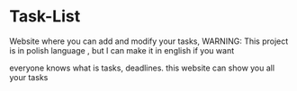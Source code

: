# Task-List
Website where you can add and modify your tasks, WARNING: This project is in polish language , but I can make it in english if you want

everyone knows what is tasks, deadlines. this website can show you all your tasks 
